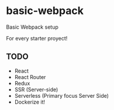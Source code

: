 # basic-webpack
Basic Webpack setup

For every starter proyect!

## TODO
* React
* React Router
* Redux
* SSR (Server-side)
* Serverless (Primary focus Server Side)
* Dockerize it!